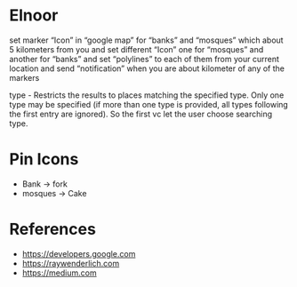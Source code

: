 # Elnoor
set marker “Icon” in “google map” for “banks” and “mosques”  which about 5 kilometers from you and set different “Icon”  one for “mosques” and another for   “banks” and set “polylines” to each of them from your current location and send “notification” when you are about kilometer of any of the markers 

type - Restricts the results to places matching the specified type. Only one type may be specified (if more than one type is provided, all types following the first entry are ignored). 
So the first vc let the user choose searching type.

# Pin Icons
- Bank -> fork
- mosques -> Cake

# References
- https://developers.google.com
- https://raywenderlich.com
- https://medium.com
